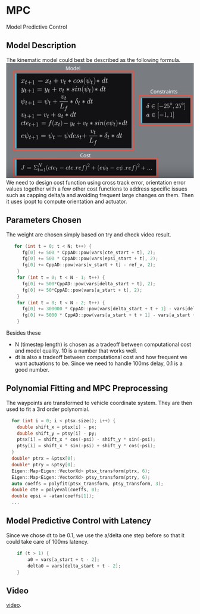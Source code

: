 # MPC
Model Predictive Control

## Model Description 

The kinematic model could best be described as the following formula.
![formula](formula.png)
We need to design cost function using cross track error, orientation error values
together with a few other cost functions to address specific issues such as capping delta/a and avoiding frequent large changes on them. 
Then it uses ipopt to compute orientation and actuator.

## Parameters Chosen
The weight are chosen simply based on try and check video result. 
```cpp
   for (int t = 0; t < N; t++) {
      fg[0] += 500 * CppAD::pow(vars[cte_start + t], 2);
      fg[0] += 500 * CppAD::pow(vars[epsi_start + t], 2);
      fg[0] += CppAD::pow(vars[v_start + t] - ref_v, 2);
    }
    for (int t = 0; t < N - 1; t++) {
      fg[0] += 500*CppAD::pow(vars[delta_start + t], 2);
      fg[0] += 50*CppAD::pow(vars[a_start + t], 2);
    }
    for (int t = 0; t < N - 2; t++) {
      fg[0] += 300000 * CppAD::pow(vars[delta_start + t + 1] - vars[delta_start + t], 2);
      fg[0] += 5000 * CppAD::pow(vars[a_start + t + 1] - vars[a_start + t], 2);
    }
```
Besides these 
   * N (timestep length) is chosen as a tradeoff between computational cost and model quality. 10 is a number that works well.
   * dt is also a tradeoff between computational cost and how frequent we want actuations to be. Since we need to handle 100ms delay, 0.1 is a good number.

## Polynomial Fitting and MPC Preprocessing
The waypoints are transformed to vehicle coordinate system. They are then used to fit a 3rd order polynomial. 
```cpp
  for (int i = 0; i < ptsx.size(); i++) {
    double shift_x = ptsx[i] - px;
    double shift_y = ptsy[i] - py;
    ptsx[i] = shift_x * cos(-psi) - shift_y * sin(-psi);
    ptsy[i] = shift_x * sin(-psi) + shift_y * cos(-psi);
  }
  double* ptrx = &ptsx[0];
  double* ptry = &ptsy[0];
  Eigen::Map<Eigen::VectorXd> ptsx_transform(ptrx, 6);
  Eigen::Map<Eigen::VectorXd> ptsy_transform(ptry, 6);
  auto coeffs = polyfit(ptsx_transform, ptsy_transform, 3);
  double cte = polyeval(coeffs, 0);
  double epsi = -atan(coeffs[1]);
  ...
```
## Model Predictive Control with Latency
Since we chose dt to be 0.1, we use the a/delta one step before so that it could take care of 100ms latency.
```cpp
    if (t > 1) {
        a0 = vars[a_start + t - 2];
        delta0 = vars[delta_start + t - 2];
    }
```

## Video
[video](https://github.com/baihongjie/selfdrivingcar/blob/master/MPC/result.mp4).
 
